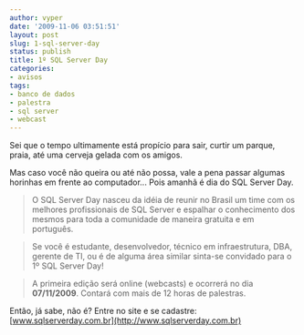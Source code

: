 ```yaml
---
author: vyper
date: '2009-11-06 03:51:51'
layout: post
slug: 1-sql-server-day
status: publish
title: 1º SQL Server Day
categories:
- avisos
tags:
- banco de dados
- palestra
- sql server
- webcast
---
```


Sei que o tempo ultimamente está propício para sair, curtir um parque, praia,
até uma cerveja gelada com os amigos.

Mas caso você não queira ou até não possa, vale a pena passar algumas horinhas
em frente ao computador... Pois amanhã é dia do SQL Server Day.

> O SQL Server Day nasceu da idéia de reunir no Brasil um time com os melhores
profissionais de SQL Server e espalhar o conhecimento dos mesmos para toda a
comunidade de maneira gratuita e em português.

> Se você é estudante, desenvolvedor, técnico em infraestrutura, DBA, gerente de
TI, ou é de alguma área similar sinta-se convidado para o 1º SQL Server Day!

> A primeira edição será online (webcasts) e ocorrerá no dia **07/11/2009**.
Contará com mais de 12 horas de palestras.

Então, já sabe, não é? Entre no site e se cadastre:
[www.sqlserverday.com.br](http://www.sqlserverday.com.br)

